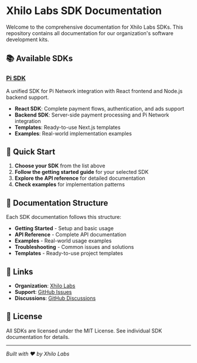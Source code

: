# Xhilo Labs SDK Documentation

Welcome to the comprehensive documentation for Xhilo Labs SDKs. This repository contains all documentation for our organization's software development kits.

## 📚 Available SDKs

### [Pi SDK](./pi-sdk/)
A unified SDK for Pi Network integration with React frontend and Node.js backend support.

- **React SDK**: Complete payment flows, authentication, and ads support
- **Backend SDK**: Server-side payment processing and Pi Network integration
- **Templates**: Ready-to-use Next.js templates
- **Examples**: Real-world implementation examples

## 🚀 Quick Start

1. **Choose your SDK** from the list above
2. **Follow the getting started guide** for your selected SDK
3. **Explore the API reference** for detailed documentation
4. **Check examples** for implementation patterns

## 📖 Documentation Structure

Each SDK documentation follows this structure:

- **Getting Started** - Setup and basic usage
- **API Reference** - Complete API documentation
- **Examples** - Real-world usage examples
- **Troubleshooting** - Common issues and solutions
- **Templates** - Ready-to-use project templates

## 🔗 Links

- **Organization**: [Xhilo Labs](https://github.com/xhilo-labs)
- **Support**: [GitHub Issues](https://github.com/xhilo-labs/sdk-docs/issues)
- **Discussions**: [GitHub Discussions](https://github.com/xhilo-labs/sdk-docs/discussions)

## 📄 License

All SDKs are licensed under the MIT License. See individual SDK documentation for details.

---

*Built with ❤️ by Xhilo Labs*
